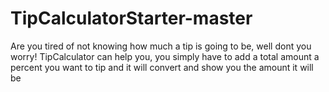 # TipCalculatorStarter-master
Are you tired of not knowing how much a tip is going to be, well dont you worry!
TipCalculator can help you, you simply have to add a total amount a percent you want to tip and it will convert and show you the amount it will be

